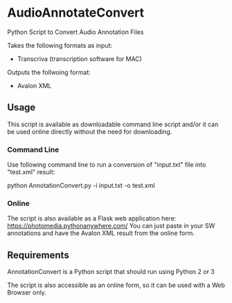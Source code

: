 # AudioAnnotateConvert
Python Script to Convert Audio Annotation Files

Takes the following formats as input:

 * Transcriva (transcription software for MAC)

Outputs the follwoing format:

 * Avalon XML

##  Usage

This script is available as downloadable command line script and/or it can be used online directly without the need for downloading.

### Command Line

Use following command line to run a conversion of "input.txt" file into "test.xml" result:

python AnnotationConvert.py -i input.txt -o test.xml

### Online

The script is also available as a Flask web application here: https://photomedia.pythonanywhere.com/
You can just paste in your SW annotations and have the Avalon XML result from the online form.

##  Requirements

AnnotationConvert is a Python script that should run using Python 2 or 3

The script is also accessible as an online form, so it can be used with a Web Browser only.
